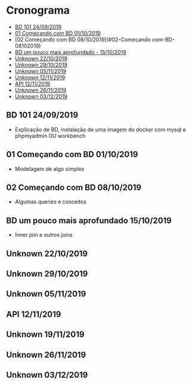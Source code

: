 # Cronograma

- [BD 101 24/09/2019](#BD-101-24092019)
- [01 Começando com BD 01/10/2019](#01-Comecando-com-BD-01102019)
- [02 Começando com BD 08/10/2019](#02-Comecando com-BD-08102019)
- [BD um pouco mais aprofundado - 15/10/2019](#BD-um-pouco-mais-aprofundado-15102019)
- [Unknown 22/10/2019](#unknown-22102019)
- [Unknown 29/10/2019](#unknown-29102019)
- [Unknown 05/11/2019](#unknown-05112019)
- [Unknown 12/11/2019](#unknown-12112019)
- [API 12/11/2019](#API-12112019)
- [Unknown 26/11/2019](#unknown-26112019)
- [Unknown 03/12/2019](#unknown-03122019)

## BD 101 24/09/2019
- Explicação de BD, instalação de uma imagem do docker com mysql e phpmyadmin OU workbench


## 01 Começando com BD 01/10/2019
- Modelagem de algo simples

## 02 Começando com BD 08/10/2019
- Algumas queries e conceitos


## BD um pouco mais aprofundado 15/10/2019
- Inner join e outros joins

## Unknown 22/10/2019

## Unknown 29/10/2019

## Unknown 05/11/2019

## API 12/11/2019

## Unknown 19/11/2019

## Unknown 26/11/2019

## Unknown 03/12/2019

